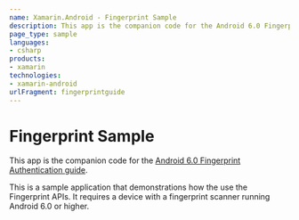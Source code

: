```yaml
---
name: Xamarin.Android - Fingerprint Sample
description: This app is the companion code for the Android 6.0 Fingerprint Authentication guide. This is a sample application that demonstrations how the use...
page_type: sample
languages:
- csharp
products:
- xamarin
technologies:
- xamarin-android
urlFragment: fingerprintguide
---
```

# Fingerprint Sample

This app is the companion code for the [Android 6.0 Fingerprint Authentication guide](http://developer.xamarin.com/guides/android/platform_features/fingerprint-authentication).

This is a sample application that demonstrations how the use the Fingerprint APIs. It requires a device with a fingerprint scanner running Android 6.0 or higher.
